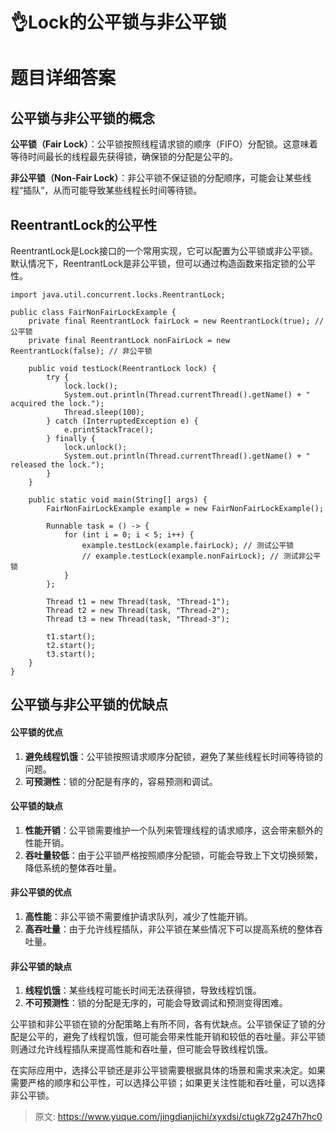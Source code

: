 # 👌Lock的公平锁与非公平锁

# 题目详细答案
## 公平锁与非公平锁的概念
**公平锁（Fair Lock）**：公平锁按照线程请求锁的顺序（FIFO）分配锁。这意味着等待时间最长的线程最先获得锁，确保锁的分配是公平的。

**非公平锁（Non-Fair Lock）**：非公平锁不保证锁的分配顺序，可能会让某些线程“插队”，从而可能导致某些线程长时间等待锁。

## ReentrantLock的公平性
ReentrantLock是Lock接口的一个常用实现，它可以配置为公平锁或非公平锁。默认情况下，ReentrantLock是非公平锁，但可以通过构造函数来指定锁的公平性。

```plain
import java.util.concurrent.locks.ReentrantLock;

public class FairNonFairLockExample {
    private final ReentrantLock fairLock = new ReentrantLock(true); // 公平锁
    private final ReentrantLock nonFairLock = new ReentrantLock(false); // 非公平锁

    public void testLock(ReentrantLock lock) {
        try {
            lock.lock();
            System.out.println(Thread.currentThread().getName() + " acquired the lock.");
            Thread.sleep(100);
        } catch (InterruptedException e) {
            e.printStackTrace();
        } finally {
            lock.unlock();
            System.out.println(Thread.currentThread().getName() + " released the lock.");
        }
    }

    public static void main(String[] args) {
        FairNonFairLockExample example = new FairNonFairLockExample();

        Runnable task = () -> {
            for (int i = 0; i < 5; i++) {
                example.testLock(example.fairLock); // 测试公平锁
                // example.testLock(example.nonFairLock); // 测试非公平锁
            }
        };

        Thread t1 = new Thread(task, "Thread-1");
        Thread t2 = new Thread(task, "Thread-2");
        Thread t3 = new Thread(task, "Thread-3");

        t1.start();
        t2.start();
        t3.start();
    }
}
```

## 公平锁与非公平锁的优缺点
#### 公平锁的优点
1. **避免线程饥饿**：公平锁按照请求顺序分配锁，避免了某些线程长时间等待锁的问题。
2. **可预测性**：锁的分配是有序的，容易预测和调试。

#### 公平锁的缺点
1. **性能开销**：公平锁需要维护一个队列来管理线程的请求顺序，这会带来额外的性能开销。
2. **吞吐量较低**：由于公平锁严格按照顺序分配锁，可能会导致上下文切换频繁，降低系统的整体吞吐量。

#### 非公平锁的优点
1. **高性能**：非公平锁不需要维护请求队列，减少了性能开销。
2. **高吞吐量**：由于允许线程插队，非公平锁在某些情况下可以提高系统的整体吞吐量。

#### 非公平锁的缺点
1. **线程饥饿**：某些线程可能长时间无法获得锁，导致线程饥饿。
2. **不可预测性**：锁的分配是无序的，可能会导致调试和预测变得困难。



公平锁和非公平锁在锁的分配策略上有所不同，各有优缺点。公平锁保证了锁的分配是公平的，避免了线程饥饿，但可能会带来性能开销和较低的吞吐量。非公平锁则通过允许线程插队来提高性能和吞吐量，但可能会导致线程饥饿。

在实际应用中，选择公平锁还是非公平锁需要根据具体的场景和需求来决定。如果需要严格的顺序和公平性，可以选择公平锁；如果更关注性能和吞吐量，可以选择非公平锁。



> 原文: <https://www.yuque.com/jingdianjichi/xyxdsi/ctugk72g247h7hc0>